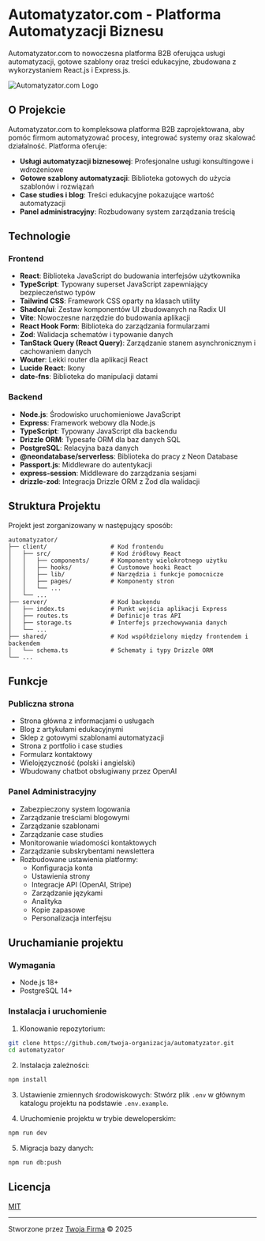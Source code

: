 # Automatyzator.com - Platforma Automatyzacji Biznesu

Automatyzator.com to nowoczesna platforma B2B oferująca usługi automatyzacji, gotowe szablony oraz treści edukacyjne, zbudowana z wykorzystaniem React.js i Express.js.

![Automatyzator.com Logo](https://example.com/logo.png)

## O Projekcie

Automatyzator.com to kompleksowa platforma B2B zaprojektowana, aby pomóc firmom automatyzować procesy, integrować systemy oraz skalować działalność. Platforma oferuje:

- **Usługi automatyzacji biznesowej**: Profesjonalne usługi konsultingowe i wdrożeniowe
- **Gotowe szablony automatyzacji**: Biblioteka gotowych do użycia szablonów i rozwiązań
- **Case studies i blog**: Treści edukacyjne pokazujące wartość automatyzacji
- **Panel administracyjny**: Rozbudowany system zarządzania treścią

## Technologie

### Frontend
- **React**: Biblioteka JavaScript do budowania interfejsów użytkownika
- **TypeScript**: Typowany superset JavaScript zapewniający bezpieczeństwo typów
- **Tailwind CSS**: Framework CSS oparty na klasach utility
- **Shadcn/ui**: Zestaw komponentów UI zbudowanych na Radix UI 
- **Vite**: Nowoczesne narzędzie do budowania aplikacji
- **React Hook Form**: Biblioteka do zarządzania formularzami
- **Zod**: Walidacja schematów i typowanie danych
- **TanStack Query (React Query)**: Zarządzanie stanem asynchronicznym i cachowaniem danych
- **Wouter**: Lekki router dla aplikacji React
- **Lucide React**: Ikony
- **date-fns**: Biblioteka do manipulacji datami

### Backend
- **Node.js**: Środowisko uruchomieniowe JavaScript
- **Express**: Framework webowy dla Node.js
- **TypeScript**: Typowany JavaScript dla backendu
- **Drizzle ORM**: Typesafe ORM dla baz danych SQL
- **PostgreSQL**: Relacyjna baza danych
- **@neondatabase/serverless**: Biblioteka do pracy z Neon Database
- **Passport.js**: Middleware do autentykacji
- **express-session**: Middleware do zarządzania sesjami
- **drizzle-zod**: Integracja Drizzle ORM z Zod dla walidacji

## Struktura Projektu

Projekt jest zorganizowany w następujący sposób:

```
automatyzator/
├── client/                  # Kod frontendu
│   ├── src/                 # Kod źródłowy React
│   │   ├── components/      # Komponenty wielokrotnego użytku
│   │   ├── hooks/           # Customowe hooki React
│   │   ├── lib/             # Narzędzia i funkcje pomocnicze
│   │   ├── pages/           # Komponenty stron
│   │   └── ...
│   └── ...
├── server/                  # Kod backendu
│   ├── index.ts             # Punkt wejścia aplikacji Express
│   ├── routes.ts            # Definicje tras API
│   ├── storage.ts           # Interfejs przechowywania danych
│   └── ...
├── shared/                  # Kod współdzielony między frontendem i backendem
│   └── schema.ts            # Schematy i typy Drizzle ORM
└── ...
```

## Funkcje

### Publiczna strona
- Strona główna z informacjami o usługach
- Blog z artykułami edukacyjnymi
- Sklep z gotowymi szablonami automatyzacji
- Strona z portfolio i case studies
- Formularz kontaktowy
- Wielojęzyczność (polski i angielski)
- Wbudowany chatbot obsługiwany przez OpenAI
  
### Panel Administracyjny
- Zabezpieczony system logowania
- Zarządzanie treściami blogowymi
- Zarządzanie szablonami
- Zarządzanie case studies
- Monitorowanie wiadomości kontaktowych
- Zarządzanie subskrybentami newslettera
- Rozbudowane ustawienia platformy:
  - Konfiguracja konta
  - Ustawienia strony
  - Integracje API (OpenAI, Stripe)
  - Zarządzanie językami
  - Analityka
  - Kopie zapasowe
  - Personalizacja interfejsu

## Uruchamianie projektu

### Wymagania
- Node.js 18+
- PostgreSQL 14+

### Instalacja i uruchomienie

1. Klonowanie repozytorium:
```bash
git clone https://github.com/twoja-organizacja/automatyzator.git
cd automatyzator
```

2. Instalacja zależności:
```bash
npm install
```

3. Ustawienie zmiennych środowiskowych:
Stwórz plik `.env` w głównym katalogu projektu na podstawie `.env.example`.

4. Uruchomienie projektu w trybie deweloperskim:
```bash
npm run dev
```

5. Migracja bazy danych:
```bash
npm run db:push
```

## Licencja

[MIT](LICENSE)

---

Stworzone przez [Twoja Firma](https://twojafirma.com) © 2025